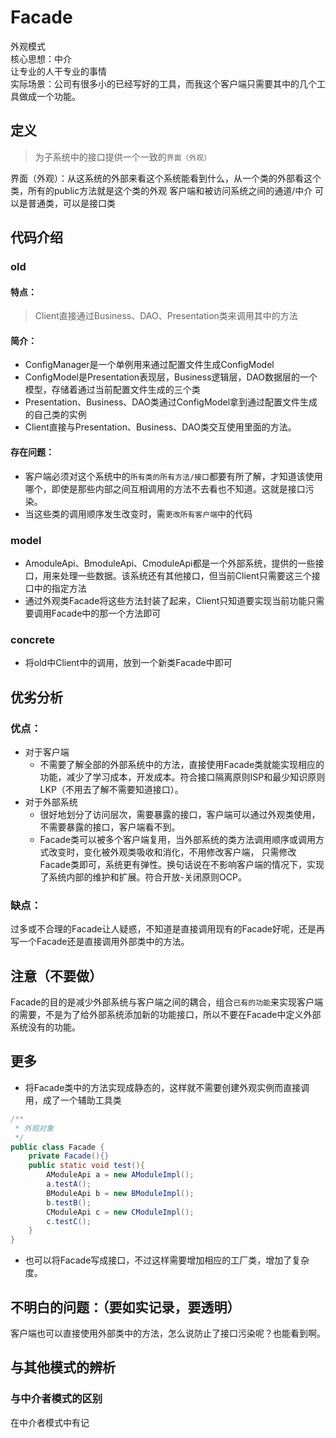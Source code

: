 # Facade  
外观模式  
核心思想：中介  
让专业的人干专业的事情  
实际场景：公司有很多小的已经写好的工具，而我这个客户端只需要其中的几个工具做成一个功能。
## 定义
>为子系统中的接口提供一个一致的`界面（外观）`

界面（外观）：从这系统的外部来看这个系统能看到什么，从一个类的外部看这个类，所有的public方法就是这个类的外观
客户端和被访问系统之间的通道/中介
可以是普通类，可以是接口类


## 代码介绍
### old
#### 特点：
>Client直接通过Business、DAO、Presentation类来调用其中的方法
#### 简介：
- ConfigManager是一个单例用来通过配置文件生成ConfigModel
- ConfigModel是Presentation表现层，Business逻辑层，DAO数据层的一个模型，存储着通过当前配置文件生成的三个类
- Presentation、Business、DAO类通过ConfigModel拿到通过配置文件生成的自己类的实例
- Client直接与Presentation、Business、DAO类交互使用里面的方法。
#### 存在问题：
- 客户端必须对这个系统中的`所有类的所有方法/接口`都要有所了解，才知道该使用哪个，即使是那些内部之间互相调用的方法不去看也不知道。这就是接口污染。
- 当这些类的调用顺序发生改变时，需`更改所有客户端`中的代码

### model
- AmoduleApi、BmoduleApi、CmoduleApi都是一个外部系统，提供的一些接口，用来处理一些数据。该系统还有其他接口，但当前Client只需要这三个接口中的指定方法
- 通过外观类Facade将这些方法封装了起来，Client只知道要实现当前功能只需要调用Facade中的那一个方法即可

### concrete
- 将old中Client中的调用，放到一个新类Facade中即可

## 优劣分析
### 优点：
- 对于客户端
  - 不需要了解全部的外部系统中的方法，直接使用Facade类就能实现相应的功能，减少了学习成本，开发成本。符合接口隔离原则ISP和最少知识原则LKP（不用去了解不需要知道接口）。
- 对于外部系统
  - 很好地划分了访问层次，需要暴露的接口，客户端可以通过外观类使用，不需要暴露的接口，客户端看不到。
  -  Facade类可以被多个客户端复用，当外部系统的类方法调用顺序或调用方式改变时，变化被外观类吸收和消化，不用修改客户端，
  只需修改Facade类即可，系统更有弹性。换句话说在不影响客户端的情况下，实现了系统内部的维护和扩展。符合开放-关闭原则OCP。
### 缺点：
过多或不合理的Facade让人疑惑，不知道是直接调用现有的Facade好呢，还是再写一个Facade还是直接调用外部类中的方法。
## 注意（不要做）
Facade的目的是减少外部系统与客户端之间的耦合，组合`已有的功能`来实现客户端的需要，不是为了给外部系统添加新的功能接口，所以不要在Facade中定义外部系统没有的功能。

## 更多
- 将Facade类中的方法实现成静态的，这样就不需要创建外观实例而直接调用，成了一个辅助工具类
```java
/**
 * 外观对象
 */
public class Facade {
    private Facade(){}
    public static void test(){
        AModuleApi a = new AModuleImpl();
        a.testA();
        BModuleApi b = new BModuleImpl();
        b.testB();
        CModuleApi c = new CModuleImpl();
        c.testC();
    }
}
```
- 也可以将Facade写成接口，不过这样需要增加相应的工厂类，增加了复杂度。

## 不明白的问题：（要如实记录，要透明）
客户端也可以直接使用外部类中的方法，怎么说防止了接口污染呢？也能看到啊。

## 与其他模式的辨析
### 与中介者模式的区别
在中介者模式中有记

